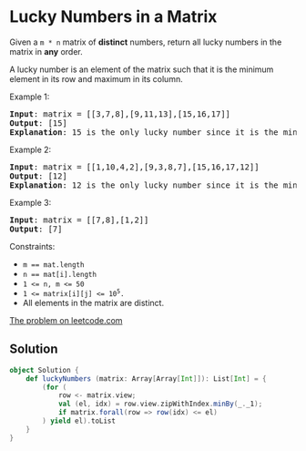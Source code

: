 # Lucky Numbers in a Matrix

Given a `m * n` matrix of **distinct** numbers, return all lucky numbers
in the matrix in **any** order.

A lucky number is an element of the matrix such that it is the minimum
element in its row and maximum in its column.

Example 1:
<pre>
<b>Input</b>: matrix = [[3,7,8],[9,11,13],[15,16,17]]
<b>Output</b>: [15]
<b>Explanation</b>: 15 is the only lucky number since it is the minimum in its row and the maximum in its column
</pre>

Example 2:
<pre>
<b>Input</b>: matrix = [[1,10,4,2],[9,3,8,7],[15,16,17,12]]
<b>Output</b>: [12]
<b>Explanation</b>: 12 is the only lucky number since it is the minimum in its row and the maximum in its column.
</pre>

Example 3:
<pre>
<b>Input</b>: matrix = [[7,8],[1,2]]
<b>Output</b>: [7]
</pre>

Constraints:

* `m == mat.length`
* `n == mat[i].length`
* `1 <= n, m <= 50`
* <code>1 <= matrix[i][j] <= 10<sup>5</sup>.</code>
* All elements in the matrix are distinct.

[The problem on leetcode.com](https://leetcode.com/problems/lucky-numbers-in-a-matrix/)

## Solution

```scala
object Solution {
    def luckyNumbers (matrix: Array[Array[Int]]): List[Int] = {
        (for (
            row <- matrix.view;
            val (el, idx) = row.view.zipWithIndex.minBy(_._1);
            if matrix.forall(row => row(idx) <= el)
        ) yield el).toList
    }
}
```

